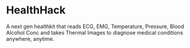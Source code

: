# HealthHack
A next gen healthkit that reads ECG, EMG, Temperature, Pressure, Blood Alcohol Conc and takes Thermal Images to diagnose medical conditions anywhere, anytime.
